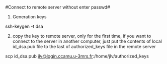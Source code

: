 #Connect to remote server without enter passwd#
1. Generation keys 

ssh-keygen -t dsa

2. copy the key to remote server, only for the first time, if you want to connect to the server in another computer, just put the contents of local id_dsa.pub file to the last of authorized_keys file in the remote server

scp id_dsa.pub jlv@login.ccamu.u-3mrs.fr:/home/jlv/authorized_keys
